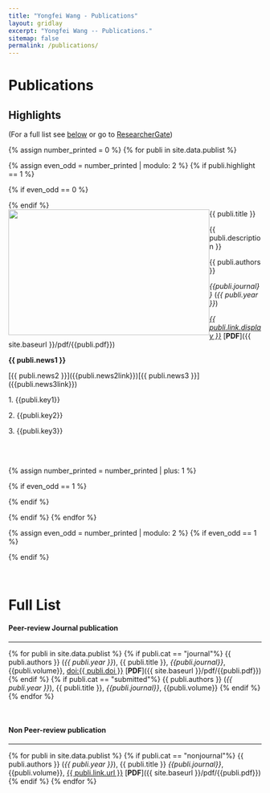 ```yaml
---
title: "Yongfei Wang - Publications"
layout: gridlay
excerpt: "Yongfei Wang -- Publications."
sitemap: false
permalink: /publications/
---
```



# Publications

## Highlights

(For a full list see [below](#full-list) or go to [ResearcherGate](https://www.researchgate.net/profile/Yongfei_Wang3))

{% assign number_printed = 0 %}
{% for publi in site.data.publist %}

{% assign even_odd = number_printed | modulo: 2 %}
{% if publi.highlight == 1 %}

{% if even_odd == 0 %}
<div class="row">
{% endif %}

<div class="col-sm-15 clearfix">
 <div class="well">
  <pubtit>{{ publi.title }}</pubtit>
  <img src="{{ site.url }}{{ site.baseurl }}/images/pubpic/{{ publi.image }}" class="img-responsive" style="width: 400px; height: 250px; float: left; border: 20px" />
  <p></p>
  <p>{{ publi.description }}</p>
  <p>{{ publi.authors }}</p>
  <em>{{publi.journal}}</em> (<em>{{ publi.year }}</em>) 
  <p><em><a href="{{ publi.link.url }}">{{ publi.link.display }}</a></em> [<strong>PDF</strong>]({{ site.baseurl }}/pdf/{{publi.pdf}}) </p>
  <p> </p>
  <p class="text-danger"><strong> {{ publi.news1 }}</strong></p>
  <p> [{{ publi.news2 }}]({{publi.news2link}})[{{ publi.news3 }}]({{publi.news3link}})</p>
  <p> 1. {{publi.key1}}</p>
  <p> 2. {{publi.key2}}</p>
  <p> 3. {{publi.key3}}</p>
  <p> <br><br></p>

 </div>
</div>

{% assign number_printed = number_printed | plus: 1 %}

{% if even_odd == 1 %}
</div>
{% endif %}

{% endif %}
{% endfor %}

{% assign even_odd = number_printed | modulo: 2 %}
{% if even_odd == 1 %}
</div>
{% endif %}

<p> &nbsp; </p>


# Full List

#### Peer-review Journal publication
------------------
{% for publi in site.data.publist %}
{% if publi.cat == "journal"%}
  {{ publi.authors }} (<em>{{ publi.year }}</em>), {{ publi.title }}, <em>{{publi.journal}}</em>, {{publi.volume}}, <a href="https://doi.org/{{ publi.doi }}">doi:{{ publi.doi }}</a>  [<strong>PDF</strong>]({{ site.baseurl }}/pdf/{{publi.pdf}})
{% endif %}
{% if publi.cat == "submitted"%}
  {{ publi.authors }} (<em>{{ publi.year }}</em>), {{ publi.title }}, <em>{{publi.journal}}</em>, {{publi.volume}}
{% endif %}
{% endfor %}

<br>

#### Non Peer-review publication
------------------
{% for publi in site.data.publist %}
{% if publi.cat == "nonjournal"%}
  {{ publi.authors }} (<em>{{ publi.year }}</em>), {{ publi.title }} <em>{{publi.journal}}</em>, {{publi.volume}}, <a href="{{publi.link.url}}">{{ publi.link.url }}</a> [<strong>PDF</strong>]({{ site.baseurl }}/pdf/{{publi.pdf}}) 
{% endif %}
{% endfor %}

